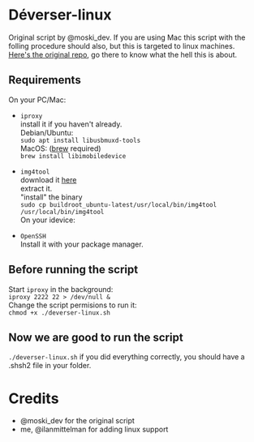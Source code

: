 # Déverser-linux
Original script by @moski_dev. If you are using Mac this script with the folling procedure should also, but this is targeted to linux machines.\
[Here's the original repo](https://github.com/MatthewPierson/deverser), go there to know what the hell this is about.
## Requirements
On your PC/Mac:

- `iproxy`\
install it if you haven't already.\
Debian/Ubuntu:\
`sudo apt install libusbmuxd-tools`\
MacOS: ([brew](brew.sh) required)\
`brew install libimobiledevice`

- `img4tool`\
download it [here](https://github.com/tihmstar/img4tool/releases/tag/197)\
extract it.\
"install" the binary\
`sudo cp buildroot_ubuntu-latest/usr/local/bin/img4tool /usr/local/bin/img4tool`\
On your idevice:
- `OpenSSH`\
Install it with your package manager.
## Before running the script
Start `iproxy` in the background:\
`iproxy 2222 22 > /dev/null &`\
Change the script permisions to run it:\
`chmod +x ./deverser-linux.sh`
## Now we are good to run the script
`./deverser-linux.sh`
if you did everything correctly, you should have a .shsh2 file in your folder.
# Credits
- @moski_dev for the original script
- me, @ilanmittelman for adding linux support
